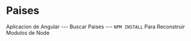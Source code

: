 # Paises

Aplicacion de Angular --- Buscar Paises --- `NPM INSTALL` Para Reconstruir Modulos de Node 
